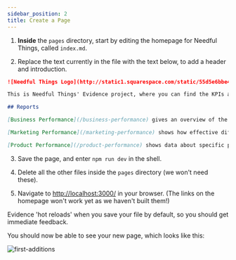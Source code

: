 ```yaml
---
sidebar_position: 2
title: Create a Page
---
```


1. **Inside** the `pages` directory, start by editing the homepage for Needful Things, called `index.md`. 

2. Replace the text currently in the file with the text below, to add a header and introduction.

```markdown title="pages/index.md"
![Needful Things Logo](http://static1.squarespace.com/static/55d5e6bbe4b07fd45aec98a4/t/5a67ff45ec212de974357e39/1622153363313/Needful+logo.png?format=180w)

This is Needful Things' Evidence project, where you can find the KPIs and data analysis for the business.

## Reports

[Business Performance](/business-performance) gives an overview of the business KPIs.

[Marketing Performance](/marketing-performance) shows how effective different marketing channels are.

[Product Performance](/product-performance) shows data about specific products.
```
3. Save the page, and enter `npm run dev` in the shell.

4. Delete all the other files inside the `pages` directory (we won't need these).

5. Navigate to [http://localhost:3000/](http://localhost:3000/) in your browser. (The links on the homepage won't work yet as we haven't built them!)

Evidence 'hot reloads' when you save your file by default, so you should get immediate feedback.

You should now be able to see your new page, which looks like this:

<div style={{textAlign: 'center'}}>

![first-additions](/img/tutorial-img/needful-things-first-page-success-v2.png)

</div>

